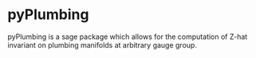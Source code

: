 # pyPlumbing
pyPlumbing is a sage package which allows for the computation of Z-hat invariant on plumbing manifolds at arbitrary gauge group.
